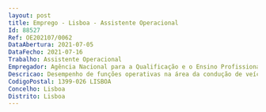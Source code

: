```yaml
--- 
layout: post
title: Emprego - Lisboa - Assistente Operacional
Id: 88527
Ref: OE202107/0062
DataAbertura: 2021-07-05
DataFecho: 2021-07-16
Trabalho: Assistente Operacional
Empregador: Agência Nacional para a Qualificação e o Ensino Profissional, I.P.
Descricao: Desempenho de funções operativas na área da condução de veículos para transporte de passageiros e ou materiais, em circunstâncias de interesse do Serviço, e cuidar da manutenção da viatura que lhe for distribuída, podendo, quando necessário, utilizando a viatura, fazer entregas de correio, mensagens ou pequenos volumes de acordo com as determinações dadas.
CodigoPostal: 1399-026 LISBOA
Concelho: Lisboa
Distrito: Lisboa
--- 
```

